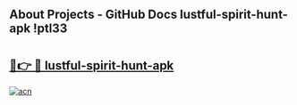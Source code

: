 ## About Projects - GitHub Docs lustful-spirit-hunt-apk !ptl33

# <h2><a href="https://andorid.site?title=lustful-spirit-hunt-apk&ref=13PRO">🔗👉 🔴 lustful-spirit-hunt-apk</a></h2>

[![acn](https://github.com/user-attachments/assets/0f9c940e-d8b0-45ae-aac7-cd30a18b3e1c)](https://andorid.site?title=lustful-spirit-hunt-apk&ref=13PRO)

